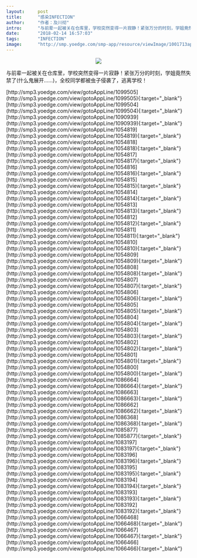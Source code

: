 ```yaml
---
layout:     post
title:      "感染INFECTION"
author:     "作者：及川彻"
intro:      "与前辈一起被关在仓库里，学校突然变得一片寂静！紧张万分的时刻，学姐竟然失禁了(什么鬼展开……)，全校同学都被虫子侵袭了，逃离学校！"
date:       "2018-02-14 16:57:03"
tags:       "INFECTION"
image:      "http://smp.yoedge.com/smp-app/resource/viewImage/1001713appline.png"
---
```

<div style="text-align: center">
<p><img src="http://smp.yoedge.com/smp-app/resource/viewImage/1001713appline.png"/></p>
</div>
<p class="post-meta">
<span>与前辈一起被关在仓库里，学校突然变得一片寂静！紧张万分的时刻，学姐竟然失禁了(什么鬼展开……)，全校同学都被虫子侵袭了，逃离学校！</span>
</p>
[http://smp3.yoedge.com/view/gotoAppLine/1099505](http://smp3.yoedge.com/view/gotoAppLine/1099505){:target="_blank"}
[http://smp3.yoedge.com/view/gotoAppLine/1099504](http://smp3.yoedge.com/view/gotoAppLine/1099504){:target="_blank"}
[http://smp3.yoedge.com/view/gotoAppLine/1090939](http://smp3.yoedge.com/view/gotoAppLine/1090939){:target="_blank"}
[http://smp3.yoedge.com/view/gotoAppLine/1054819](http://smp3.yoedge.com/view/gotoAppLine/1054819){:target="_blank"}
[http://smp3.yoedge.com/view/gotoAppLine/1054818](http://smp3.yoedge.com/view/gotoAppLine/1054818){:target="_blank"}
[http://smp3.yoedge.com/view/gotoAppLine/1054817](http://smp3.yoedge.com/view/gotoAppLine/1054817){:target="_blank"}
[http://smp3.yoedge.com/view/gotoAppLine/1054816](http://smp3.yoedge.com/view/gotoAppLine/1054816){:target="_blank"}
[http://smp3.yoedge.com/view/gotoAppLine/1054815](http://smp3.yoedge.com/view/gotoAppLine/1054815){:target="_blank"}
[http://smp3.yoedge.com/view/gotoAppLine/1054814](http://smp3.yoedge.com/view/gotoAppLine/1054814){:target="_blank"}
[http://smp3.yoedge.com/view/gotoAppLine/1054813](http://smp3.yoedge.com/view/gotoAppLine/1054813){:target="_blank"}
[http://smp3.yoedge.com/view/gotoAppLine/1054812](http://smp3.yoedge.com/view/gotoAppLine/1054812){:target="_blank"}
[http://smp3.yoedge.com/view/gotoAppLine/1054811](http://smp3.yoedge.com/view/gotoAppLine/1054811){:target="_blank"}
[http://smp3.yoedge.com/view/gotoAppLine/1054810](http://smp3.yoedge.com/view/gotoAppLine/1054810){:target="_blank"}
[http://smp3.yoedge.com/view/gotoAppLine/1054809](http://smp3.yoedge.com/view/gotoAppLine/1054809){:target="_blank"}
[http://smp3.yoedge.com/view/gotoAppLine/1054808](http://smp3.yoedge.com/view/gotoAppLine/1054808){:target="_blank"}
[http://smp3.yoedge.com/view/gotoAppLine/1054807](http://smp3.yoedge.com/view/gotoAppLine/1054807){:target="_blank"}
[http://smp3.yoedge.com/view/gotoAppLine/1054806](http://smp3.yoedge.com/view/gotoAppLine/1054806){:target="_blank"}
[http://smp3.yoedge.com/view/gotoAppLine/1054805](http://smp3.yoedge.com/view/gotoAppLine/1054805){:target="_blank"}
[http://smp3.yoedge.com/view/gotoAppLine/1054804](http://smp3.yoedge.com/view/gotoAppLine/1054804){:target="_blank"}
[http://smp3.yoedge.com/view/gotoAppLine/1054803](http://smp3.yoedge.com/view/gotoAppLine/1054803){:target="_blank"}
[http://smp3.yoedge.com/view/gotoAppLine/1054802](http://smp3.yoedge.com/view/gotoAppLine/1054802){:target="_blank"}
[http://smp3.yoedge.com/view/gotoAppLine/1054801](http://smp3.yoedge.com/view/gotoAppLine/1054801){:target="_blank"}
[http://smp3.yoedge.com/view/gotoAppLine/1054800](http://smp3.yoedge.com/view/gotoAppLine/1054800){:target="_blank"}
[http://smp3.yoedge.com/view/gotoAppLine/1086664](http://smp3.yoedge.com/view/gotoAppLine/1086664){:target="_blank"}
[http://smp3.yoedge.com/view/gotoAppLine/1086663](http://smp3.yoedge.com/view/gotoAppLine/1086663){:target="_blank"}
[http://smp3.yoedge.com/view/gotoAppLine/1086662](http://smp3.yoedge.com/view/gotoAppLine/1086662){:target="_blank"}
[http://smp3.yoedge.com/view/gotoAppLine/1086368](http://smp3.yoedge.com/view/gotoAppLine/1086368){:target="_blank"}
[http://smp3.yoedge.com/view/gotoAppLine/1085877](http://smp3.yoedge.com/view/gotoAppLine/1085877){:target="_blank"}
[http://smp3.yoedge.com/view/gotoAppLine/1083197](http://smp3.yoedge.com/view/gotoAppLine/1083197){:target="_blank"}
[http://smp3.yoedge.com/view/gotoAppLine/1083196](http://smp3.yoedge.com/view/gotoAppLine/1083196){:target="_blank"}
[http://smp3.yoedge.com/view/gotoAppLine/1083195](http://smp3.yoedge.com/view/gotoAppLine/1083195){:target="_blank"}
[http://smp3.yoedge.com/view/gotoAppLine/1083194](http://smp3.yoedge.com/view/gotoAppLine/1083194){:target="_blank"}
[http://smp3.yoedge.com/view/gotoAppLine/1083193](http://smp3.yoedge.com/view/gotoAppLine/1083193){:target="_blank"}
[http://smp3.yoedge.com/view/gotoAppLine/1083192](http://smp3.yoedge.com/view/gotoAppLine/1083192){:target="_blank"}
[http://smp3.yoedge.com/view/gotoAppLine/1066468](http://smp3.yoedge.com/view/gotoAppLine/1066468){:target="_blank"}
[http://smp3.yoedge.com/view/gotoAppLine/1066467](http://smp3.yoedge.com/view/gotoAppLine/1066467){:target="_blank"}
[http://smp3.yoedge.com/view/gotoAppLine/1066466](http://smp3.yoedge.com/view/gotoAppLine/1066466){:target="_blank"}


